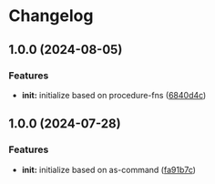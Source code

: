 # Changelog

## 1.0.0 (2024-08-05)


### Features

* **init:** initialize based on procedure-fns ([6840d4c](https://github.com/ehmpathy/hash-fns/commit/6840d4c627553d448dbff20ccc3385d1ac29798f))

## 1.0.0 (2024-07-28)


### Features

* **init:** initialize based on as-command ([fa91b7c](https://github.com/ehmpathy/procedure-fns/commit/fa91b7cd8b71aa62e4cb3d08282a8d14fff4f7c2))
